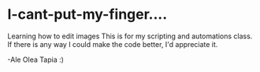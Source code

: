 # I-cant-put-my-finger....
Learning how to edit images
This is for my scripting and automations class. 
If there is any way I could make the code better, I'd appreciate it.



-Ale Olea Tapia :)
